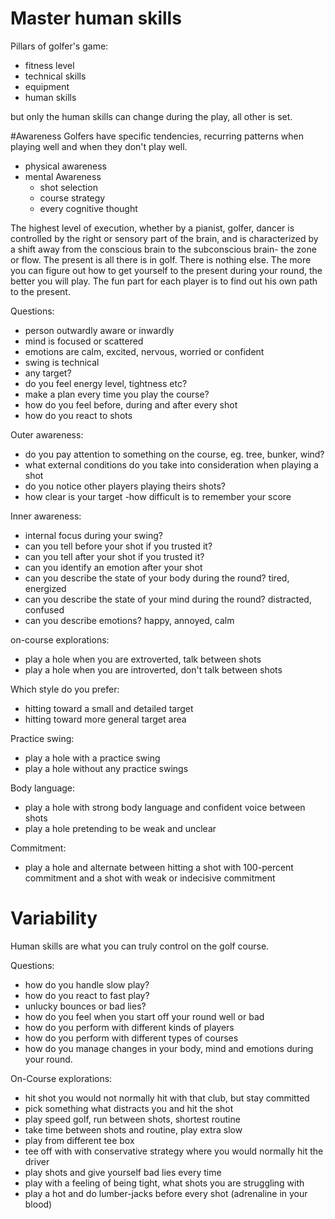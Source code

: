 # Master human skills
Pillars of golfer's game:
* fitness level
* technical skills
* equipment
* human skills

but only the human skills can change during the play, all other is set.

#Awareness
Golfers have specific tendencies, recurring patterns when playing well and when they don't play well.

* physical awareness
* mental Awareness
    * shot selection
    * course strategy
    * every cognitive thought

The highest level of execution, whether by a pianist, golfer, dancer is controlled by the right or sensory part of the brain, and is characterized by a shift away from the conscious brain to the subconscious brain- the zone or flow.
The present is all there is in golf. There is nothing else. The more you can figure out how to get yourself to the present during your round, the better you will play. The fun part for each player is to find out his own path to the present.

Questions:
- person outwardly aware or inwardly
- mind is focused or scattered
- emotions are calm, excited, nervous, worried or confident
- swing is technical
- any target?
- do you feel energy level, tightness etc?
- make a plan every time you play the course?
- how do you feel before, during and after every shot
- how do you react to shots

Outer awareness:
- do you pay attention to something on the course, eg. tree, bunker, wind?
- what external conditions do you take into consideration when playing a shot
- do you notice other players playing theirs shots?
- how clear is your target
-how difficult is to remember your score

Inner awareness:
- internal focus during your swing?
- can you tell before your shot if you trusted it?
- can you tell after your shot if you trusted it?
- can you identify an emotion after your shot
- can you describe the state of your body during the round? tired, energized
- can you describe the state of your mind during the round? distracted, confused
- can you describe emotions? happy, annoyed, calm

on-course explorations:
- play a hole when you are extroverted, talk between shots
- play a hole when you are introverted, don't talk between shots

Which style do you prefer:
- hitting toward a small and detailed target
- hitting toward more general target area

Practice swing:
- play a hole with a practice swing
- play a hole without any practice swings

Body language:
- play a hole with strong body language and confident voice between shots
- play a hole pretending to be weak and unclear

Commitment:
- play a hole and alternate between hitting a shot with 100-percent commitment and a shot with weak or indecisive commitment

# Variability
Human skills are what you can truly control on the golf course.

Questions:
* how do you handle slow play?
* how do you react to fast play?
* unlucky bounces or bad lies?
* how do you feel when you start off your round well or bad
* how do you perform with different kinds of players
* how do you perform with different types of courses
* how do you manage changes in your body, mind and emotions during your round.

On-Course explorations:
* hit shot you would not normally hit with that club, but stay committed
* pick something what distracts you and hit the shot
* play speed golf, run between shots, shortest routine
* take time between shots and routine, play extra slow
* play from different tee box
* tee off with with conservative strategy where you would normally hit the driver
* play shots and give yourself bad lies every time
* play with a feeling of being tight, what shots you are struggling with
* play a hot and do lumber-jacks before every shot (adrenaline in your blood)
